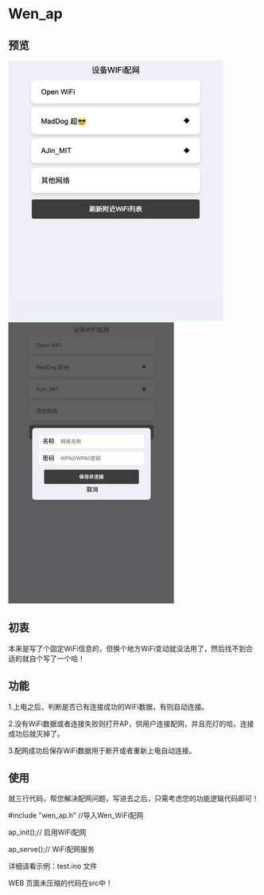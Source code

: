 # **Wen_ap**

## 预览
![页面预览1](/src/1.png)
![页面预览2](/src/2.png)
  
## 初衷
本来是写了个固定WiFi信息的，但换个地方WiFi变动就没法用了，然后找不到合适的就自个写了一个哈！

## 功能
1.上电之后，判断是否已有连接成功的WiFi数据，有则自动连接。

2.没有WiFi数据或者连接失败则打开AP，供用户连接配网，并且亮灯的哈，连接成功后就灭掉了。

3.配网成功后保存WiFi数据用于断开或者重新上电自动连接。

## 使用
就三行代码，帮您解决配网问题，写进去之后，只需考虑您的功能逻辑代码即可！

#include "wen_ap.h" //导入Wen_WiFi配网

ap_init();// 启用WiFi配网

ap_serve();// WiFi配网服务

详细请看示例：test.ino 文件

WEB 页面未压缩的代码在src中！
